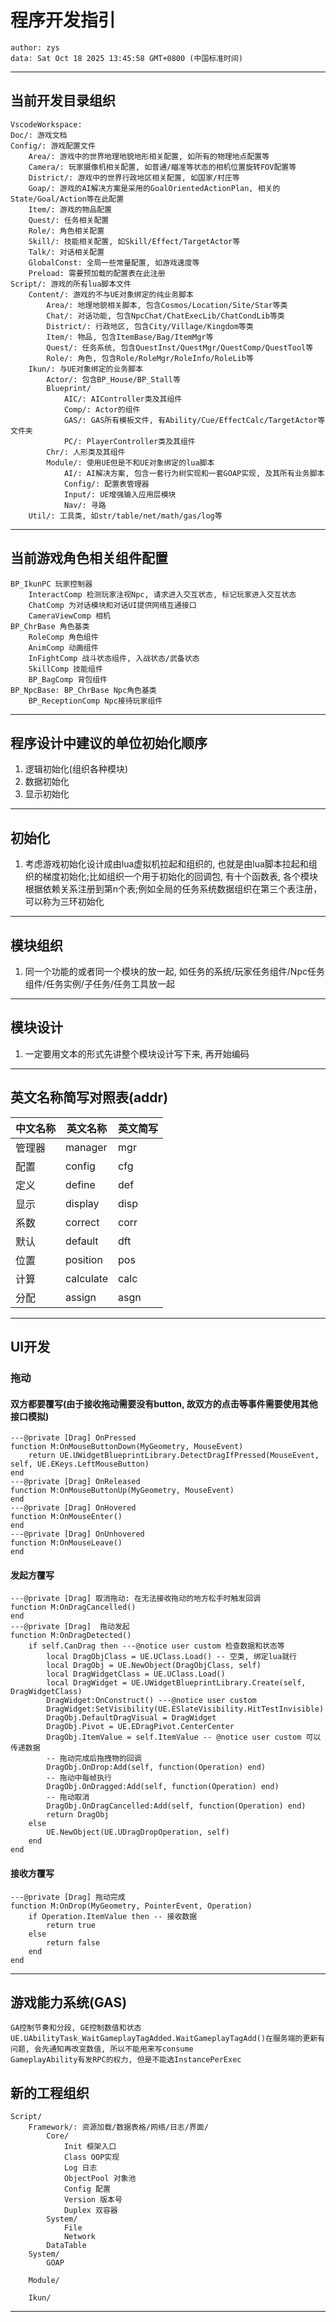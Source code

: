 
# 程序开发指引
```
author: zys
data: Sat Oct 18 2025 13:45:58 GMT+0800 (中国标准时间)
```
---
## 当前开发目录组织
```
VscodeWorkspace:
Doc/: 游戏文档
Config/: 游戏配置文件
    Area/: 游戏中的世界地理地貌地形相关配置, 如所有的物理地点配置等
    Camera/: 玩家摄像机相关配置, 如普通/瞄准等状态的相机位置旋转FOV配置等
    District/: 游戏中的世界行政地区相关配置, 如国家/村庄等
    Goap/: 游戏的AI解决方案是采用的GoalOrientedActionPlan, 相关的State/Goal/Action等在此配置
    Item/: 游戏的物品配置
    Quest/: 任务相关配置
    Role/: 角色相关配置
    Skill/: 技能相关配置, 如Skill/Effect/TargetActor等
    Talk/: 对话相关配置
    GlobalConst: 全局一些常量配置, 如游戏速度等
    Preload: 需要预加载的配置表在此注册
Script/: 游戏的所有lua脚本文件
    Content/: 游戏的不与UE对象绑定的纯业务脚本
        Area/: 地理地貌相关脚本, 包含Cosmos/Location/Site/Star等类
        Chat/: 对话功能, 包含NpcChat/ChatExecLib/ChatCondLib等类
        District/: 行政地区, 包含City/Village/Kingdom等类
        Item/: 物品, 包含ItemBase/Bag/ItemMgr等
        Quest/: 任务系统, 包含QuestInst/QuestMgr/QuestComp/QuestTool等
        Role/: 角色, 包含Role/RoleMgr/RoleInfo/RoleLib等
    Ikun/: 与UE对象绑定的业务脚本
        Actor/: 包含BP_House/BP_Stall等
        Blueprint/
            AIC/: AIController类及其组件
            Comp/: Actor的组件
            GAS/: GAS所有模板文件, 有Ability/Cue/EffectCalc/TargetActor等文件夹
            PC/: PlayerController类及其组件
        Chr/: 人形类及其组件
        Module/: 使用UE但是不和UE对象绑定的lua脚本
            AI/: AI解决方案, 包含一套行为树实现和一套GOAP实现, 及其所有业务脚本
            Config/: 配置表管理器
            Input/: UE增强输入应用层模块
            Nav/: 寻路
    Util/: 工具类, 如str/table/net/math/gas/log等
```
---
## 当前游戏角色相关组件配置
```
BP_IkunPC 玩家控制器
    InteractComp 检测玩家注视Npc, 请求进入交互状态, 标记玩家进入交互状态
    ChatComp 为对话模块和对话UI提供网络互通接口
    CameraViewComp 相机
BP_ChrBase 角色基类
    RoleComp 角色组件
    AnimComp 动画组件
    InFightComp 战斗状态组件, 入战状态/武备状态
    SkillComp 技能组件
    BP_BagComp 背包组件
BP_NpcBase: BP_ChrBase Npc角色基类
    BP_ReceptionComp Npc接待玩家组件
```
---
## 程序设计中建议的单位初始化顺序
1. 逻辑初始化(组织各种模块)
2. 数据初始化
3. 显示初始化
---
## 初始化
1. 考虑游戏初始化设计成由lua虚拟机拉起和组织的, 也就是由lua脚本拉起和组织的梯度初始化;比如组织一个用于初始化的回调包, 有十个函数表, 各个模块根据依赖关系注册到第n个表;例如全局的任务系统数据组织在第三个表注册，可以称为三环初始化
---
## 模块组织
1. 同一个功能的或者同一个模块的放一起, 如任务的系统/玩家任务组件/Npc任务组件/任务实例/子任务/任务工具放一起
---
## 模块设计
1. 一定要用文本的形式先讲整个模块设计写下来, 再开始编码
---
## 英文名称简写对照表(addr)
|中文名称|英文名称|英文简写|
|-|-|-|
|管理器|manager|mgr|
|配置|config|cfg|
|定义|define|def|
|显示|display|disp|
|系数|correct|corr|
|默认|default|dft|
|位置|position|pos|
|计算|calculate|calc|
|分配|assign|asgn|
---
## UI开发
### 拖动
#### 双方都要覆写(由于接收拖动需要没有button, 故双方的点击等事件需要使用其他接口模拟)
```
---@private [Drag] OnPressed
function M:OnMouseButtonDown(MyGeometry, MouseEvent)
    return UE.UWidgetBlueprintLibrary.DetectDragIfPressed(MouseEvent, self, UE.EKeys.LeftMouseButton)
end
---@private [Drag] OnReleased
function M:OnMouseButtonUp(MyGeometry, MouseEvent)
end
---@private [Drag] OnHovered
function M:OnMouseEnter()
end
---@private [Drag] OnUnhovered
function M:OnMouseLeave()
end
```
#### 发起方覆写
```
---@private [Drag] 取消拖动: 在无法接收拖动的地方松手时触发回调
function M:OnDragCancelled()
end
---@private [Drag]  拖动发起
function M:OnDragDetected()
    if self.CanDrag then ---@notice user custom 检查数据和状态等
        local DragObjClass = UE.UClass.Load() -- 空类, 绑定lua就行
        local DragObj = UE.NewObject(DragObjClass, self)
        local DragWidgetClass = UE.UClass.Load()
        local DragWidget = UE.UWidgetBlueprintLibrary.Create(self, DragWidgetClass)
        DragWidget:OnConstruct() ---@notice user custom
        DragWidget:SetVisibility(UE.ESlateVisibility.HitTestInvisible)
        DragObj.DefaultDragVisual = DragWidget
        DragObj.Pivot = UE.EDragPivot.CenterCenter
        DragObj.ItemValue = self.ItemValue -- @notice user custom 可以传递数据
        -- 拖动完成后拖拽物的回调
        DragObj.OnDrop:Add(self, function(Operation) end)
        -- 拖动中每帧执行
        DragObj.OnDragged:Add(self, function(Operation) end)
        -- 拖动取消
        DragObj.OnDragCancelled:Add(self, function(Operation) end)
        return DragObj
    else
        UE.NewObject(UE.UDragDropOperation, self)
    end
end
```
#### 接收方覆写
```
---@private [Drag] 拖动完成
function M:OnDrop(MyGeometry, PointerEvent, Operation)
    if Operation.ItemValue then -- 接收数据
        return true
    else
        return false
    end
end
```
---
## 游戏能力系统(GAS)
```
GA控制节奏和分段, GE控制数值和状态
UE.UAbilityTask_WaitGameplayTagAdded.WaitGameplayTagAdd()在服务端的更新有问题, 会先通知再改变数值, 所以不能用来写consume
GameplayAbility有发RPC的权力, 但是不能选InstancePerExec
```
## 新的工程组织
```
Script/
    Framework/: 资源加载/数据表格/网络/日志/界面/
        Core/
            Init 框架入口
            Class OOP实现
            Log 日志
            ObjectPool 对象池
            Config 配置
            Version 版本号
            Duplex 双容器
        System/
            File
            Network
        DataTable
    System/
        GOAP

    Module/

    Ikun/
```
---